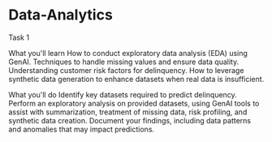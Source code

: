 # Data-Analytics

Task 1

What you'll learn
How to conduct exploratory data analysis (EDA) using GenAI. 
Techniques to handle missing values and ensure data quality. 
Understanding customer risk factors for delinquency. 
How to leverage synthetic data generation to enhance datasets when real data is insufficient.

What you'll do
Identify key datasets required to predict delinquency. 
Perform an exploratory analysis on provided datasets, using GenAI tools to assist with summarization, treatment of missing data, risk profiling, and synthetic data creation. 
Document your findings, including data patterns and anomalies that may impact predictions.


